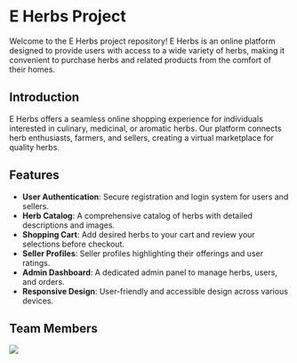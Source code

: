# E Herbs Project

Welcome to the E Herbs project repository! E Herbs is an online platform designed to provide users with access to a wide variety of herbs, making it convenient to purchase herbs and related products from the comfort of their homes.


## Introduction

E Herbs offers a seamless online shopping experience for individuals interested in culinary, medicinal, or aromatic herbs. Our platform connects herb enthusiasts, farmers, and sellers, creating a virtual marketplace for quality herbs.

## Features

- **User Authentication**: Secure registration and login system for users and sellers.
- **Herb Catalog**: A comprehensive catalog of herbs with detailed descriptions and images.
- **Shopping Cart**: Add desired herbs to your cart and review your selections before checkout.
- **Seller Profiles**: Seller profiles highlighting their offerings and user ratings.
- **Admin Dashboard**: A dedicated admin panel to manage herbs, users, and orders.
- **Responsive Design**: User-friendly and accessible design across various devices.

## Team Members

  <a href="https://github.com/NeverYash/MiniProject/graphs/contributors">
  <img src="https://contrib.rocks/image?repo=NeverYash/MiniProject" />
  </a>

